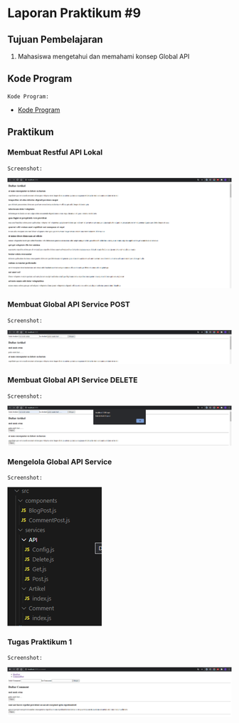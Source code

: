 # Laporan Praktikum #9

## Tujuan Pembelajaran

1. Mahasiswa mengetahui dan memahami konsep Global API

## Kode Program

`Kode Program:`

* [Kode Program](../../src/09_global_api_hooks)

## Praktikum

### Membuat Restful API Lokal

`Screenshot:`

![Membuat Restful API Lokal](img/Screenshot_1.png)

### Membuat Global API Service POST

`Screenshot:`

![Membuat Global API Service POST](img/Screenshot_2.png)

### Membuat Global API Service DELETE

`Screenshot:`

![Praktikum3](img/Screenshot_3.png)

### Mengelola Global API Service

`Screenshot:`

![Praktikum3](img/Screenshot_5.png)

### Tugas Praktikum 1

`Screenshot:`

![Tugas](img/Screenshot_4.png)
